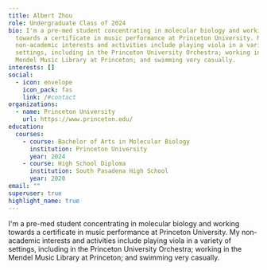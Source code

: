 ```yaml
---
title: Albert Zhou
role: Undergraduate Class of 2024
bio: I'm a pre-med student concentrating in molecular biology and working
  towards a certificate in music performance at Princeton University. My
  non-academic interests and activities include playing viola in a variety of
  settings, including in the Princeton University Orchestra; working in the
  Mendel Music Library at Princeton; and swimming very casually.
interests: []
social:
  - icon: envelope
    icon_pack: fas
    link: /#contact
organizations:
  - name: Princeton University
    url: https://www.princeton.edu/
education:
  courses:
    - course: Bachelor of Arts in Molecular Biology
      institution: Princeton University
      year: 2024
    - course: High School Diploma
      institution: South Pasadena High School
      year: 2020
email: ""
superuser: true
highlight_name: true
---
```

I'm a pre-med student concentrating in molecular biology and working towards a certificate in music performance at Princeton University. My non-academic interests and activities include playing viola in a variety of settings, including in the Princeton University Orchestra; working in the Mendel Music Library at Princeton; and swimming very casually.